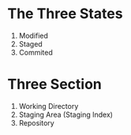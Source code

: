 # The Three States

1. Modified
2. Staged
3. Commited

# Three Section

1. Working Directory
2. Staging Area (Staging Index)
3. Repository
